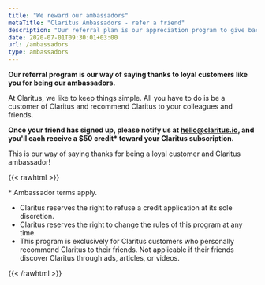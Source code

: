 ```yaml
---
title: "We reward our ambassadors"
metaTitle: "Claritus Ambassadors - refer a friend"
description: "Our referral plan is our appreciation program to give back to our customers like you for being our ambassadors."
date: 2020-07-01T09:30:01+03:00
url: /ambassadors
type: ambassadors
---
```

**Our referral program is our way of saying thanks to loyal customers like you for being our ambassadors.**

At Claritus, we like to keep things simple. All you have to do is be a customer of Claritus and recommend Claritus to your colleagues and friends.

**Once your friend has signed up, please notify us at [hello@claritus.io](mailto:hello@claritus.io), and you'll each receive a $50 credit\* toward your Claritus subscription.**

This is our way of saying thanks for being a loyal customer and Claritus ambassador!

{{< rawhtml >}}
<div class="refer-terms">
<div class="terms-title">* Ambassador terms apply.</div>
<ul>
    <li>Claritus reserves the right to refuse a credit application at its sole discretion.</li> 
    <li>Claritus reserves the right to change the rules of this program at any time.</li> 
    <li>This program is exclusively for Claritus customers who personally recommend Claritus to their friends. Not applicable if their friends discover Claritus through ads, articles, or videos.</li> 
</ul>
</div>
{{< /rawhtml >}}


